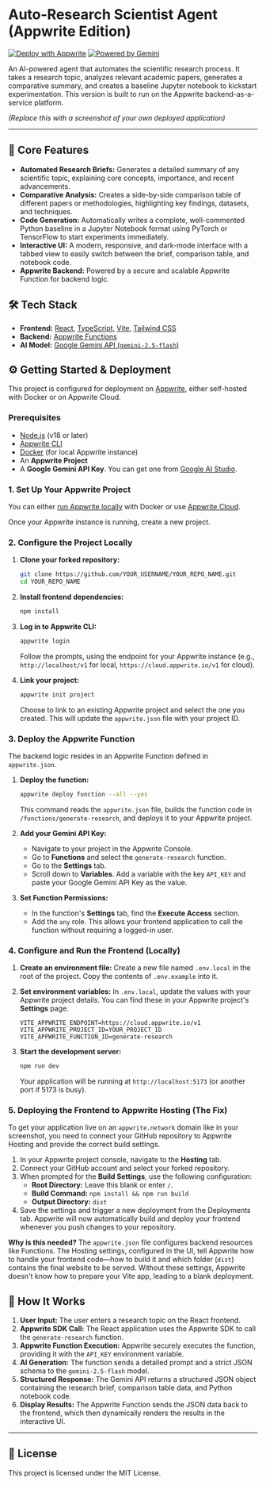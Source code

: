 # Auto-Research Scientist Agent (Appwrite Edition)

[![Deploy with Appwrite](https://appwrite.io/images/deploy.svg)](https://cloud.appwrite.io/new/project?template=https%3A%2F%2Fgithub.com%2FYOUR_USERNAME%2FYOUR_REPO_NAME)
[![Powered by Gemini](https://img.shields.io/badge/Powered%20by-Gemini-blueviolet.svg)](https://deepmind.google/technologies/gemini/)

An AI-powered agent that automates the scientific research process. It takes a research topic, analyzes relevant academic papers, generates a comparative summary, and creates a baseline Jupyter notebook to kickstart experimentation. This version is built to run on the Appwrite backend-as-a-service platform.


*(Replace this with a screenshot of your own deployed application)*

---

## 🚀 Core Features

-   **Automated Research Briefs:** Generates a detailed summary of any scientific topic, explaining core concepts, importance, and recent advancements.
-   **Comparative Analysis:** Creates a side-by-side comparison table of different papers or methodologies, highlighting key findings, datasets, and techniques.
-   **Code Generation:** Automatically writes a complete, well-commented Python baseline in a Jupyter Notebook format using PyTorch or TensorFlow to start experiments immediately.
-   **Interactive UI:** A modern, responsive, and dark-mode interface with a tabbed view to easily switch between the brief, comparison table, and notebook code.
-   **Appwrite Backend:** Powered by a secure and scalable Appwrite Function for backend logic.

## 🛠️ Tech Stack

-   **Frontend:** [React](https://reactjs.org/), [TypeScript](https://www.typescriptlang.org/), [Vite](https://vitejs.dev/), [Tailwind CSS](https://tailwindcss.com/)
-   **Backend:** [Appwrite Functions](https://appwrite.io/docs/functions)
-   **AI Model:** [Google Gemini API (`gemini-2.5-flash`)](https://deepmind.google/technologies/gemini/)

## ⚙️ Getting Started & Deployment

This project is configured for deployment on [Appwrite](https://appwrite.io/), either self-hosted with Docker or on Appwrite Cloud.

### Prerequisites

-   [Node.js](https://nodejs.org/) (v18 or later)
-   [Appwrite CLI](https://appwrite.io/docs/command-line)
-   [Docker](https://www.docker.com/) (for local Appwrite instance)
-   An **Appwrite Project**
-   A **Google Gemini API Key**. You can get one from [Google AI Studio](https://aistudio.google.com/app/apikey).

### 1. Set Up Your Appwrite Project

You can either [run Appwrite locally](https://appwrite.io/docs/self-hosting) with Docker or use [Appwrite Cloud](https://cloud.appwrite.io/).

Once your Appwrite instance is running, create a new project.

### 2. Configure the Project Locally

1.  **Clone your forked repository:**
    ```bash
    git clone https://github.com/YOUR_USERNAME/YOUR_REPO_NAME.git
    cd YOUR_REPO_NAME
    ```

2.  **Install frontend dependencies:**
    ```bash
    npm install
    ```

3.  **Log in to Appwrite CLI:**
    ```bash
    appwrite login
    ```
    Follow the prompts, using the endpoint for your Appwrite instance (e.g., `http://localhost/v1` for local, `https://cloud.appwrite.io/v1` for cloud).

4.  **Link your project:**
    ```bash
    appwrite init project
    ```
    Choose to link to an existing Appwrite project and select the one you created. This will update the `appwrite.json` file with your project ID.

### 3. Deploy the Appwrite Function

The backend logic resides in an Appwrite Function defined in `appwrite.json`.

1.  **Deploy the function:**
    ```bash
    appwrite deploy function --all --yes
    ```
    This command reads the `appwrite.json` file, builds the function code in `/functions/generate-research`, and deploys it to your Appwrite project.

2.  **Add your Gemini API Key:**
    -   Navigate to your project in the Appwrite Console.
    -   Go to **Functions** and select the `generate-research` function.
    -   Go to the **Settings** tab.
    -   Scroll down to **Variables**. Add a variable with the key `API_KEY` and paste your Google Gemini API Key as the value.

3.  **Set Function Permissions:**
    -   In the function's **Settings** tab, find the **Execute Access** section.
    -   Add the `any` role. This allows your frontend application to call the function without requiring a logged-in user.

### 4. Configure and Run the Frontend (Locally)

1.  **Create an environment file:** Create a new file named `.env.local` in the root of the project. Copy the contents of `.env.example` into it.

2.  **Set environment variables:** In `.env.local`, update the values with your Appwrite project details. You can find these in your Appwrite project's **Settings** page.
    ```
    VITE_APPWRITE_ENDPOINT=https://cloud.appwrite.io/v1
    VITE_APPWRITE_PROJECT_ID=YOUR_PROJECT_ID
    VITE_APPWRITE_FUNCTION_ID=generate-research
    ```

3.  **Start the development server:**
    ```bash
    npm run dev
    ```
    Your application will be running at `http://localhost:5173` (or another port if 5173 is busy).

### 5. Deploying the Frontend to Appwrite Hosting (The Fix)

To get your application live on an `appwrite.network` domain like in your screenshot, you need to connect your GitHub repository to Appwrite Hosting and provide the correct build settings.

1.  In your Appwrite project console, navigate to the **Hosting** tab.
2.  Connect your GitHub account and select your forked repository.
3.  When prompted for the **Build Settings**, use the following configuration:
    -   **Root Directory:** Leave this blank or enter `/`.
    -   **Build Command:** `npm install && npm run build`
    -   **Output Directory:** `dist`
4.  Save the settings and trigger a new deployment from the Deployments tab. Appwrite will now automatically build and deploy your frontend whenever you push changes to your repository.

**Why is this needed?** The `appwrite.json` file configures backend resources like Functions. The Hosting settings, configured in the UI, tell Appwrite how to handle your frontend code—how to build it and which folder (`dist`) contains the final website to be served. Without these settings, Appwrite doesn't know how to prepare your Vite app, leading to a blank deployment.

## 🤖 How It Works

1.  **User Input:** The user enters a research topic on the React frontend.
2.  **Appwrite SDK Call:** The React application uses the Appwrite SDK to call the `generate-research` function.
3.  **Appwrite Function Execution:** Appwrite securely executes the function, providing it with the `API_KEY` environment variable.
4.  **AI Generation:** The function sends a detailed prompt and a strict JSON schema to the `gemini-2.5-flash` model.
5.  **Structured Response:** The Gemini API returns a structured JSON object containing the research brief, comparison table data, and Python notebook code.
6.  **Display Results:** The Appwrite Function sends the JSON data back to the frontend, which then dynamically renders the results in the interactive UI.

---

## 📄 License

This project is licensed under the MIT License.